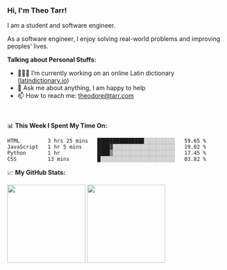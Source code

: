 ### Hi, I'm Theo Tarr!

I am a student and software engineer. 

As a software engineer, I enjoy solving real-world problems and improving peoples' lives.

**Talking about Personal Stuffs:**

- 👨🏻‍💻 I’m currently working on an online Latin dictionary ([latindictionary.io](https://www.latindictionary.io))
- 💬 Ask me about anything, I am happy to help
- 📫 How to reach me: theodore@tarr.com

</br>

📊 **This Week I Spent My Time On:**
<!--START_SECTION:waka-->
```text
HTML         3 hrs 25 mins   ███████████████░░░░░░░░░░   59.65 % 
JavaScript   1 hr 5 mins     ████▓░░░░░░░░░░░░░░░░░░░░   19.02 % 
Python       1 hr            ████▒░░░░░░░░░░░░░░░░░░░░   17.45 % 
CSS          13 mins         █░░░░░░░░░░░░░░░░░░░░░░░░   03.82 % 
```
<!--END_SECTION:waka-->


📈 **My GitHub Stats:**

<p>
  <img height="180em" src="https://github-readme-stats.vercel.app/api?username=theotarr&show_icons=true&hide_border=true&&count_private=true&include_all_commits=true&theme=radical" />
  <img height="180em" src="https://github-readme-stats.vercel.app/api/top-langs/?username=theotarr&exclude_repo=KNN-Image-Classification&show_icons=true&hide_border=true&layout=compact&langs_count=8&theme=radical"/>
</p>
